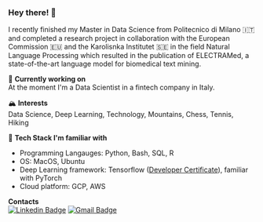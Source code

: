 ### Hey there! 👋  

I recently finished my Master in Data Science from Politecnico di Milano 🇮🇹 and completed a research project in collaboration with the European Commission 🇪🇺 and the Karolisnka Institutet 🇸🇪 in the field Natural Language Processing which resulted in the publication of ELECTRAMed, a state-of-the-art language model for biomedical text mining.

🔭 **Currently working on**  
At the moment I'm a Data Scientist in a fintech company in Italy.

🏔️ **Interests**  
Data Science, Deep Learning, Technology, Mountains, Chess, Tennis, Hiking

🐍 **Tech Stack I'm familiar with** 
- Programming Langauges: Python, Bash, SQL, R
- OS: MacOS, Ubuntu
- Deep Learning framework: Tensorflow ([Developer Certificate](https://www.credential.net/44299ff6-dc0d-4529-9b42-b9697bf34e1c)), familiar with PyTorch
- Cloud platform: GCP, AWS  

**Contacts**  
[![Linkedin Badge](https://img.shields.io/badge/-giacomomiolo-3366CC?style=flat-square&logo=Linkedin&logoColor=white&link=https://www.linkedin.com/in/giacomo-miolo-83a49ba4/)](https://www.linkedin.com/in/giacomo-miolo/) [![Gmail Badge](https://img.shields.io/badge/-giacomo.miolo@gmail.com-purple?style=flat-square&logo=Gmail&logoColor=white)](https://mail.google.com/mail/?view=cm&source=mailto&to=giacomo.miolo@gmail.com)  

<!--
**giacomomiolo/giacomomiolo** is a ✨ _special_ ✨ repository because its `README.md` (this file) appears on your GitHub profile.
![Top Languages Card](https://github-readme-stats.vercel.app/api/top-langs/?username=giacomomiolo&layout=compact)



